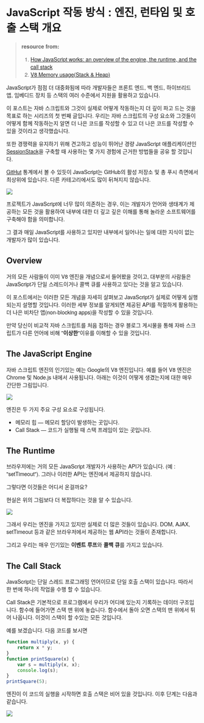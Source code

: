 <link rel="preconnect" href="https://fonts.gstatic.com">
<link href="https://fonts.googleapis.com/css2?family=Noto+Sans:ital,wght@0,400;0,700;1,400;1,700&display=swap" rel="stylesheet">
<style>
html body {
    font-family: "Helvetica Neue", "Noto Sans", "NanumSquare", Helvetica,"Segoe UI",Arial;
}
</style>

# JavaScript 작동 방식 : 엔진, 런타임 및 호출 스택 개요

>**resource from:**
>1. [How JavaScript works: an overview of the engine, the runtime, and the call stack](https://blog.sessionstack.com/how-does-javascript-actually-work-part-1-b0bacc073cf)
> 1. [V8 Memory usage(Stack & Heap)](https://speakerdeck.com/deepu105/v8-memory-usage-stack-and-heap)


JavaScript가 점점 더 대중화됨에 따라 개발자들은 프론트 엔드, 백 엔드, 하이브리드 앱, 임베디드 장치 등 스택의 여러 수준에서 지원을 활용하고 있습니다.

이 포스트는 자바 스크립트와 그것이 실제로 어떻게 작동하는지 더 깊이 파고 드는 것을 목표로 하는 시리즈의 첫 번째 글입니다. 우리는 자바 스크립트의 구성 요소와 그것들이 어떻게 함께 작동하는지 알면 더 나은 코드를 작성할 수 있고 더 나은 코드를 작성할 수 있을 것이라고 생각했습니다. 

또한 경쟁력을 유지하기 위해 견고하고 성능이 뛰어난 경량 JavaScript 애플리케이션인 [SessionStack](https://www.sessionstack.com/?utm_source=medium&utm_medium=source&utm_content=javascript-series-post1-intro)을 구축할 때 사용하는 몇 가지 경험에 근거한 방법들을 공유 할 것입니다.

[GitHut](https://githut.info/) 통계에서 볼 수 있듯이 JavaScript는 GitHub의 활성 저장소 및 총 푸시 측면에서 최상위에 있습니다. 다른 카테고리에서도 많이 뒤쳐지지 않습니다.

![](https://miro.medium.com/max/700/1*Zf4reZZJ9DCKsXf5CSXghg.png)

프로젝트가 JavaScript에 너무 많이 의존하는 경우, 이는 개발자가 언어와 생태계가 제공하는 모든 것을 활용하여 내부에 대한 더 깊고 깊은 이해를 통해 놀라운 소프트웨어를 구축해야 함을 의미합니다.

그 결과 매일 JavaScript를 사용하고 있지만 내부에서 일어나는 일에 대한 지식이 없는 개발자가 많이 있습니다.

## Overview

거의 모든 사람들이 이미 V8 엔진을 개념으로서 들어봤을 것이고, 대부분의 사람들은 JavaScript가 단일 스레드이거나 콜백 큐를 사용하고 있다는 것을 알고 있습니다.

이 포스트에서는 이러한 모든 개념을 자세히 살펴보고 JavaScript가 실제로 어떻게 실행되는지 설명할 것입니다. 이러한 세부 정보를 알게되면 제공된 API를 적절하게 활용하는 더 나은 비차단 앱(non-blocking apps)을 작성할 수 있을 것입니다.

만약 당신이 비교적 자바 스크립트를 처음 접하는 경우 블로그 게시물을 통해 자바 스크립트가 다른 언어에 비해 "**이상한**"이유를 이해할 수 있을 것입니다.

## The JavaScript Engine

자바 스크립트 엔진의 인기있는 예는 Google의 V8 엔진입니다. 예를 들어 V8 엔진은 Chrome 및 Node.js 내에서 사용됩니다. 아래는 이것이 어떻게 생겼는지에 대한 매우 간단한 그림입니다.

![](https://miro.medium.com/max/700/1*OnH_DlbNAPvB9KLxUCyMsA.png)


엔진은 두 가지 주요 구성 요소로 구성됩니다.

* 메모리 힙 — 메모리 할당이 발생하는 곳입니다.
* Call Stack — 코드가 실행될 때 스택 프레임이 있는 곳입니다.

## The Runtime

브라우저에는 거의 모든 JavaScript 개발자가 사용하는 API가 있습니다. (예 : "setTimeout"). 그러나 이러한 API는 엔진에서 제공하지 않습니다.

그렇다면 이것들은 어디서 온걸까요?

현실은 위의 그림보다 더 복잡하다는 것을 알 수 있습니다.

![](https://miro.medium.com/max/700/1*4lHHyfEhVB0LnQ3HlhSs8g.png)

그래서 우리는 엔진을 가지고 있지만 실제로 더 많은 것들이 있습니다. DOM, AJAX, setTimeout 등과 같은 브라우저에서 제공하는 웹 API라는 것들이 존재합니다.

그리고 우리는 매우 인기있는 **이벤트 루프**와 **콜백 큐**를 가지고 있습니다.

## The Call Stack

JavaScript는 단일 스레드 프로그래밍 언어이므로 단일 호출 스택이 있습니다. 따라서 한 번에 하나의 작업을 수행 할 수 있습니다.

Call Stack은 기본적으로 프로그램에서 우리가 어디에 있는지 기록하는 데이터 구조입니다. 함수에 들어가면 스택 맨 위에 놓습니다. 함수에서 돌아 오면 스택의 맨 위에서 튀어 나옵니다. 이것이 스택이 할 수있는 모든 것입니다.

예를 보겠습니다. 다음 코드를 보시면

```javascript
function multiply(x, y) {
    return x * y;
}
function printSquare(x) {
    var s = multiply(x, x);
    console.log(s);
}
printSquare(5);
```

엔진이 이 코드의 실행을 시작하면 호출 스택은 비어 있을 것입니다. 이후 단계는 다음과 같습니다.

![](https://miro.medium.com/max/700/1*Yp1KOt_UJ47HChmS9y7KXw.png)

